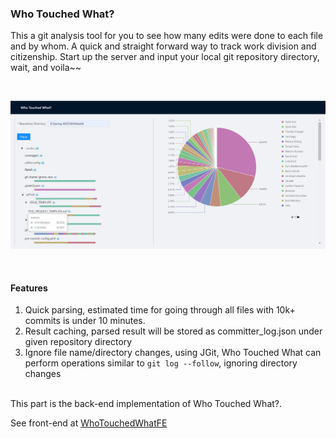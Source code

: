 ### Who Touched What?


This a git analysis tool for you to see how many edits were done to each file and by whom. A quick and straight forward way to track work division and citizenship. Start up the server and input your local git repository directory, wait, and voila~~

<br/>

![Home page](https://github.com/Jubilee101/WhoTouchedWhat/blob/main/img/demo.png)

<br />

#### Features

1. Quick parsing, estimated time for going through all files with 10k+ commits is under 10 minutes. 
2. Result caching, parsed result will be stored as committer_log.json under given repository directory
3. Ignore file name/directory changes, using JGit, Who Touched What can perform operations similar to `git log --follow`, ignoring directory changes

<br />
This part is the back-end implementation of Who Touched What?.

See front-end at [WhoTouchedWhatFE](https://github.com/Jubilee101/WhoTouchedWhatFE)



